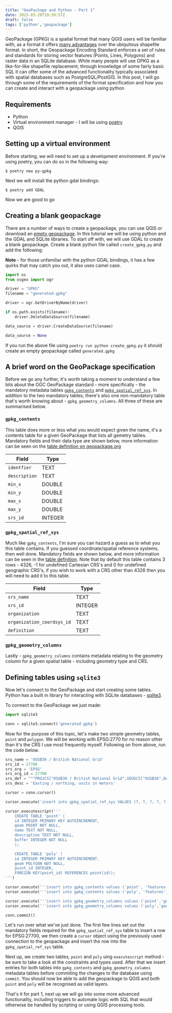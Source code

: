 ```yaml
---
title: "GeoPackage and Python - Part 1"
date: 2023-03-20T19:39:57Z
draft: false
tags: ['python','geopackage']
---
```


GeoPackage (GPKG) is a spatial format that many QGIS users will be familiar with, as a format it offers [many advantages](http://switchfromshapefile.org/#geopackage) over the ubiquitous shapefile format. In short, the Geopackage Encoding Standard enforces a set of rules and standards for storing vector features (Points, Lines, Polygons) and raster data in an SQLite database. While many people will use GPKG as a like-for-like shapefile replacement, through knowledge of some fairly basic SQL it can offer some of the advanced functionality typically associated with spatial databases such as PostgreSQL/PostGIS. In this post, I will go through some of the requirements of the format specification and how you can create and interact with a geopackage using python

## Requirements
* Python
* Virtual environment manager - I will be using [poetry](https://python-poetry.org/)
* QGIS

## Setting up a virtual environment
Before starting, we will need to set up a development environment. If you're using poetry, you can do so in the following way:

```shell
$ poetry new py-gpkg
```
Next we will install the python gdal bindings:

```shell
$ poetry add GDAL
```

Now we are good to go

## Creating a blank geopackage
There are a number of ways to create a geopackage, you can use QGIS or download an [empty geopackage](http://www.geopackage.org/data/empty.gpkg). In this tutorial we will be using python and the GDAL and SQLite libraries. To start off with, we will use GDAL to create a blank geopackage. Create a blank python file called `create_gpkg.py` and add the following:

**Note** - for those unfamiliar with the python GDAL bindings, it has a few quirks that may catch you out, it also uses camel case.

```python
import os
from osgeo import ogr

driver = "GPKG"
filename = "generated.gpkg"

driver = ogr.GetDriverByName(driver)

if os.path.exists(filename):
    driver.DeleteDataSource(filename)

data_source = driver.CreateDataSource(filename)

data_source = None
```

If you run the above file using `poetry run python create_gpkg.py` it should create an empty geopackage called `generated.gpkg`

## A brief word on the GeoPackage specification
Before we go any further, it's worth taking a moment to understand a few bits about the OGC GeoPackage standard - more specifically - the mandatory metadata tables [`gpkg_contents`](http://www.geopackage.org/spec120/#_contents) and [`gpkg_spatial_ref_sys`](http://www.geopackage.org/spec120/#spatial_ref_sys). In addition to the two mandatory tables, there's also one non-mandatory table that's worth knowing about - `gpkg_geometry_columns`. All three of these are summarised below.

### `gpkg_contents`
This table does more or less what you would expect given the name, it's a contents table for a given GeoPackage that lists all gemetry tables. Mandatory fields and their data type are shown below, more information can be seen on the [table definition on geopackage.org](http://www.geopackage.org/spec120/#_contents)

| Field         | Type        |
| ------------- | ----------- |
| `identfier`   | TEXT        |
| `description` | TEXT        |
| `min_x`       | DOUBLE      |
| `min_y`       | DOUBLE      |
| `max_x`       | DOUBLE      |
| `max_y`       | DOUBLE      |
| `srs_id`      | INTEGER     |


### `gpkg_spatial_ref_sys`
Much like `gpkg_contents`, I'm sure you can hazard a guess as to what you this table contains. If you guessed coordinate/spatial reference systems, then well done. Mandatory fields are shown below, and more information can be seen in the [table definition](http://www.geopackage.org/spec120/#spatial_ref_sys). Note that by default this table contains 3 rows - 4326, -1 for undefined Cartesian CRS's and 0 for undefined geographic CRS's, if you wish to work with a CRS other than 4326 then you will need to add it to this table.

| Field                      | Type        |
| ---------------------------| ----------- |
| `srs_name`                 | TEXT        |
| `srs_id`                   | INTEGER     |
| `organization`             | TEXT        |
| `organization_coordsys_id` | TEXT        |
| `definition`               | TEXT        |

### `gpkg_geometry_columns`
Lastly - `gpkg_geometry_columns` contains metadata relating to the geometry column for a given spatial table - including geometry type and CRS.

## Defining tables using `sqlite3`
Now let's connect to the GeoPackage and start creating some tables. Python has a built in library for interacting with SQLite databases - [sqlite3](https://docs.python.org/3/library/sqlite3.html).

To connect to the GeoPackage we just made:

```python
import sqlite3

conn = sqlite3.connect('generated.gpkg')
```

Now for the purpose of this topic, let's make two simple geometry tables, `point` and `polygon`. We will be working with EPSG:2770 for no reason other than it's the CRS I use most frequently myself. Following on from above, run the code below.

```python
srs_name = 'OSGB36 / British National Grid'
srs_id = 27700
srs_org = 'EPSG'
srs_org_id = 27700
srs_def = """PROJCS["OSGB36 / British National Grid",GEOGCS["OSGB36",DATUM["Ordnance_Survey_of_Great_Britain_1936",SPHEROID["Airy 1830",6377563.396,299.3249646],TOWGS84[375,-111,431,0,0,0,0]],PRIMEM["Greenwich",0,AUTHORITY["EPSG","8901"]],UNIT["degree",0.0174532925199433,AUTHORITY["EPSG","9122"]],AUTHORITY["EPSG","4277"]],PROJECTION["Transverse_Mercator"],PARAMETER["latitude_of_origin",49],PARAMETER["central_meridian",-2],PARAMETER["scale_factor",0.9996012717],PARAMETER["false_easting",400000],PARAMETER["false_northing",-100000],UNIT["metre",1,AUTHORITY["EPSG","9001"]],AXIS["Easting",EAST],AXIS["Northing",NORTH],AUTHORITY["EPSG","27700"]]"""
srs_desc = 'Easting / northing, units in meters'

cursor = conn.cursor()

cursor.execute('insert into gpkg_spatial_ref_sys VALUES (?, ?, ?, ?, ?, ?)', (srs_name, srs_id, srs_org, srs_org_id, srs_def, srs_desc))

cursor.executescript('''
    CREATE TABLE 'point' (
    id INTEGER PRIMARY KEY AUTOINCREMENT,
    geom POINT NOT NULL,
    name TEXT NOT NULL,
    description TEXT NOT NULL,
    buffer INTEGER NOT NULL
    );

    CREATE TABLE 'poly' (
    id INTEGER PRIMARY KEY AUTOINCREMENT,
    geom POLYGON NOT NULL,
    point_id INTEGER,
    FOREIGN KEY(point_id) REFERENCES point(id));
''')

cursor.execute('''insert into gpkg_contents values ('point', 'features','point','point','2019-02-19T10:49:06.022Z',NULL,NULL,NULL,NULL,27700);''')
cursor.execute('''insert into gpkg_contents values ('poly', 'features','poly','poly','2019-02-19T10:49:06.022Z',NULL,NULL,NULL,NULL,27700);''')

cursor.execute('''insert into gpkg_geometry_columns values ('point','geom','POINT',27700, 0, 0 )''')
cursor.execute('''insert into gpkg_geometry_columns values ('poly','geom','POLYGON',27700, 0, 0 )''')

conn.commit()
```
Let's run over what we've just done. The first few lines set out the mandatory fields required for the `gpkg_spatial_ref_sys` table to insert a row for EPSG:27700, we then create a `cursor` object using the previously used connection to the geopackage and insert the row into the `gpkg_spatial_ref_sys` table. 

Next up, we create two tables, `point` and `poly` uing `executescript` method - be sure to take a look at the constraints and types used. After that we insert entries for both tables into `gpkg_contents` and `gpkg_geometry_columns` metadata tables before commiting the changes to the database using `commit`. You should now be able to add the geopackage to QGIS and both `point` and `poly` will be recognised as valid layers.

That's it for part 1, next up we will go into some more advanced functionality, including triggers to automate logic with SQL that would otherwise be handled by scripting or using QGIS processing tools.

